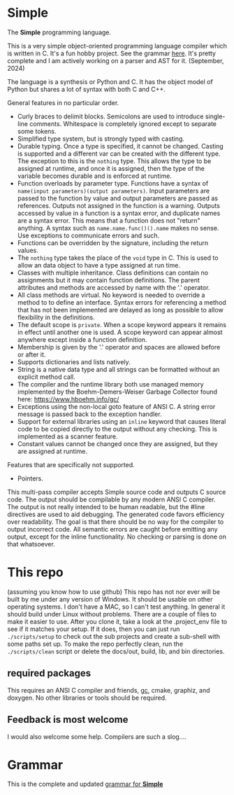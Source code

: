 # Simple
The **Simple** programming language.

This is a very simple object-oriented programming language compiler which is written in C. It's a fun hobby project. See the grammar [here](docs/simple-grammar.txt). It's pretty complete and I am actively working on a parser and AST for it. (September, 2024)

The language is a synthesis or Python and C. It has the object model of Python but shares a lot of syntax with both C and C++.

General features in no particular order.
* Curly braces to delimit blocks. Semicolons are used to introduce single-line comments. Whitespace is completely ignored except to separate some tokens.
* Simplified type system, but is strongly typed with casting.
* Durable typing. Once a type is specified, it cannot be changed. Casting is supported and a different var can be created with the different type. The exception to this is the ``nothing`` type. This allows the type to be assigned at runtime, and once it is assigned, then the type of the variable becomes durable and is enforced at runtime.
* Function overloads by parameter type. Functions have a syntax of ``name(input parameters)(output parameters)``. Input parameters are passed to the function by value and output parameters are passed as references. Outputs not assigned in the function is a warning. Outputs accessed by value in a function is a syntax error, and duplicate names are a syntax error. This means that a function does not "return" anything. A syntax such as ``name.name.func()().name`` makes no sense. Use exceptions to communicate errors and such.
* Functions can be overridden by the signature, including the return values.
* The ``nothing`` type takes the place of the ``void`` type in C. This is used to allow an data object to have a type assigned at run time.
* Classes with multiple inheritance. Class definitions can contain no assignments but it may contain function definitions. The parent attributes and methods are accessed by name with the '.' operator.
* All class methods are virtual. No keyword is needed to override a method to to define an interface. Syntax errors for referencing a method that has not been implemented are delayed as long as possible to allow flexibility in the definitions.
* The default scope is ``private``. When a scope keyword appears it remains in effect until another one is used. A scope keyword can appear almost anywhere except inside a function definition.
* Membership is given by the '.' operator and spaces are allowed before or after it.
* Supports dictionaries and lists natively.
* String is a native data type and all strings can be formatted without an explicit method call.
* The compiler and the runtime library both use managed memory implemented by the Boehm-Demers-Weiser Garbage Collector found here: https://www.hboehm.info/gc/
* Exceptions using the non-local goto feature of ANSI C. A string error message is passed back to the exception handler.
* Support for external libraries using an ``inline`` keyword that causes literal code to be copied directly to the output without any checking. This is implemented as a scanner feature.
* Constant values cannot be changed once they are assigned, but they are assigned at runtime.

Features that are specifically not supported.

* Pointers.

This multi-pass compiler accepts Simple source code and outputs C source code. The output should be compilable by any modern ANSI C compiler. The output is not really intended to be human readable, but the #line directives are used to aid debugging. The generated code favors efficiency over readability. The goal is that there should be no way for the compiler to output incorrect code. All semantic errors are caught before emitting any output, except for the inline functionality. No checking or parsing is done on that whatsoever.

# This repo
(assuming you know how to use github)
This repo has not nor ever will be built by me under any version of Windows. It should be usable on other operating systems. I don't have a MAC, so I can't test anything. In general it should build under Linux without problems. There are a couple of files to make it easier to use. After you clone it, take a look at the .project_env file to see if it matches your setup. If it does, then you can just run ``./scripts/setup`` to check out the sub projects and create a sub-shell with some paths set up. To make the repo perfectly clean, run the ``./scripts/clean`` script or delete the docs/out, build, lib, and bin directories.

## required packages
This requires an ANSI C compiler and friends, [gc](https://github.com/chucktilbury/bdwgc.git), cmake, graphiz, and doxygen. No other libraries or tools should be required.

## Feedback is most welcome
I would also welcome some help. Compilers are such a slog....

# Grammar
This is the complete and updated [grammar for **Simple**](docs/simple-grammar.txt) 

